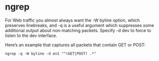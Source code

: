 # ngrep

For Web traffic you almost always want the -W byline option, which preserves linebreaks, and -q is a useful argument which suppresses some additional output about non-matching packets. Specify -d dev to force to listen to the dev interface.

Here’s an example that captures all packets that contain GET or POST:
```
ngrep -q -W byline -d en1 "^(GET|POST) .*"
```